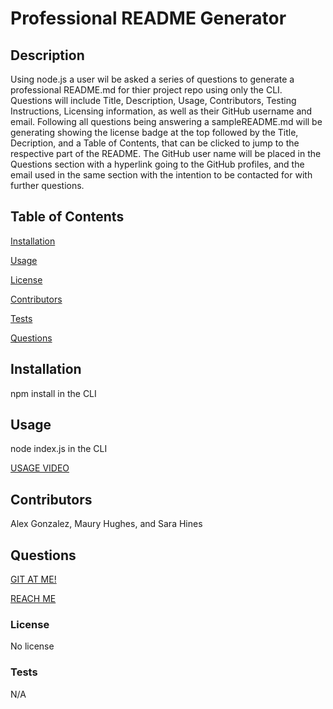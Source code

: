   # Professional README Generator

  ## Description
  Using node.js a user wil be asked a series of questions to generate a professional README.md for thier project repo using only the CLI.  Questions will include Title, Description, Usage, Contributors, Testing Instructions, Licensing information, as well as their GitHub username and email. Following all questions being answering a sampleREADME.md will be generating showing the license badge at the top followed by the Title, Decription, and a Table of Contents, that can be clicked to jump to the respective part of the README. The GitHub user name will be placed in the Questions section with a hyperlink going to the GitHub profiles, and the email used in the same section with the intention to be contacted for with further questions. 

  ## Table of Contents
  [Installation](#installation)

  [Usage](#usage)

  [License](#license)

  [Contributors](#contributors)

  [Tests](#tests)

  [Questions](#questions)


  ## Installation
  npm install in the CLI 

  ## Usage
  node index.js in the CLI
  
  [USAGE VIDEO](https://drive.google.com/file/d/1HiVu-rTWCM3sk3uH84zPR9SBBEuMzv-k/view?usp=drive_link)
   
  ## Contributors
  Alex Gonzalez,  Maury Hughes, and Sara Hines

  ## Questions
  [GIT AT ME!](https://github.com/VicSwain)

  [REACH ME](@huracanmusic2016@gmail.com)
  
  ### License 
  No license
  ### Tests
  N/A


